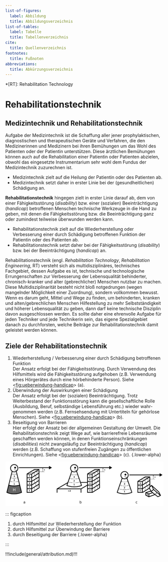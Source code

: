 ```yaml
---
list-of-figures:
  label: Abbildung
  title: Abbildungsverzeichnis
list-of-tables:
  label: Tabelle
  title: Tabellenverzeichnis
cite:
  title: Quellenverzeichnis
footnotes:
  title: Fußnoten
abbreviations:
  title: Abkürzungsverzeichnis
---
```


<!-- prettier-ignore -->
*[RT]: Rehabilitation Technology

# Rehabilitationstechnik

## Medizintechnik und Rehabilitationstechnik

Aufgabe der Medizintechnik ist die Schaffung aller jener prophylaktischen, diagnostischen und therapeutischen Geräte und Verfahren, die den Medizinerinnen und Medizinern bei ihren Bemühungen um das Wohl des Patienten oder der Patientin unterstützen.
Diese ärztlichen Bemühungen können auch auf die Rehabilitation einer Patientin oder Patienten abzielen, obwohl das eingesetzte Instrumentarium sehr wohl dem Fundus der Medizintechnik zuzurechnen ist.

- Medizintechnik zielt auf die Heilung der Patientin oder des Patienten ab.
- Medizintechnik setzt daher in erster Linie bei der (gesundheitlichen) Schädigung an.

**Rehabilitationstechnik** hingegen zielt in erster Linie darauf ab, dem von einer Fähigkeitsstörung (_disability_) bzw. einer (sozialen) Beeinträchtigung (_handicap_) betroffenen Menschen technische Werkzeuge in die Hand zu geben, mit denen die Fähigkeitsstörung bzw. die Beeinträchtigung ganz oder zumindest teilweise überwunden werden kann.

- Rehabilitationstechnik zielt auf die Wiederherstellung oder Verbesserung einer durch Schädigung betroffenen Funktion der Patientin oder des Patienten ab.
- Rehabilitationstechnik setzt daher bei der Fähigkeitsstörung (_disability_) bzw. bei der Beeinträchtigung (_handicap_) an.

<!-- FIXME: RT vs AT -->

Rehabilitationstechnik (engl. _Rehabilitation Technology_, _Rehabilitation Engineering_, RT) versteht sich als multidisziplinäres, technisches Fachgebiet, dessen Aufgabe es ist, technische und technologische Errungenschaften zur Verbesserung der Lebensqualität behinderter, chronisch-kranker und alter (gebrechlicher) Menschen nutzbar zu machen.
Diese Multidisziplinarität besteht nicht bloß notgedrungen (wegen mangelnder Möglichkeit einer Zuordnung), sondern vollkommen bewusst.
Wenn es darum geht, Mittel und Wege zu finden, um behinderten, kranken und alten/gebrechlichen Menschen Hilfestellung zu mehr Selbstständigkeit und höherer Lebensqualität zu geben, dann darf keine technische Disziplin davon ausgeschlossen werden.
Es sollte daher eine ehrenvolle Aufgabe für jeden Techniker und jede Technikerin sein, das eigene Spezialgebiet danach zu durchforsten, welche Beiträge zur Rehabilitationstechnik damit geleistet werden können.

## Ziele der Rehabilitationstechnik

1. Wiederherstellung / Verbesserung einer durch Schädigung betroffenen Funktion  
   Der Ansatz erfolgt bei der Fähigkeitsstörung.
   Durch Verwendung des Hilfsmittels wird die Fähigkeitsstörung aufgehoben (z.B. Verwendung eines Hörgerätes durch eine hörbehinderte Person).
   Siehe <<fig:ueberwindung-handicap>> (a).
2. Überwindung der Auswirkungen einer Schädigung  
   Der Ansatz erfolgt bei der (sozialen) Beeinträchtigung.
   Trotz Weiterbestand der Funktionsstörung kann die gesellschaftliche Rolle (Ausbildung, Beruf, selbständige Lebensführung etc.) wieder wahr-genommen werden (z.B. Fernsehsendung mit Untertiteln für gehörlose Menschen).
   Siehe <<fig:ueberwindung-handicap>> (b).
3. Beseitigung von Barrieren  
   Hier erfolgt der Ansatz bei der allgemeinen Gestaltung der Umwelt.
   Die Rehabilitationstechnik zeigt Wege auf, wie barrierefreie Lebensräume geschaffen werden können, in denen Funktionseinschränkungen (_disabilities_) nicht zwangsläufig zur Beeinträchtigung (_handicap_) werden (z.B. Schaffung von stufenfreien Zugängen zu öffentlichen Einrichtungen).
   Siehe <<fig:ueberwindung-handicap>> (c).
   {.lower-alpha}

![Überwindung des Handicaps](./pics/04/ueberwindung-des-handicaps.svg "ueberwindung-handicap#Überwindung des Handicaps [@zagler:2008].")

::: figcaption

1. durch Hilfsmittel zur Wiederherstellung der Funktion
2. durch Hilfsmittel zur Überwindung der Barriere
3. durch Beseitigung der Barriere
   {.lower-alpha}

:::

!!!include(general/attribution.md)!!!
